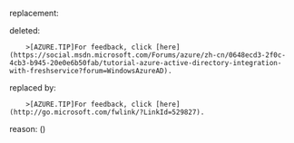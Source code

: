 replacement:

deleted:

		>[AZURE.TIP]For feedback, click [here](https://social.msdn.microsoft.com/Forums/azure/zh-cn/0648ecd3-2f0c-4cb3-b945-20e0e6b50fab/tutorial-azure-active-directory-integration-with-freshservice?forum=WindowsAzureAD).

replaced by:

		>[AZURE.TIP]For feedback, click [here](http://go.microsoft.com/fwlink/?LinkId=529827).

reason: ()

